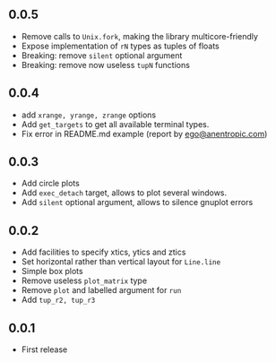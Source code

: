 ## 0.0.5
- Remove calls to `Unix.fork`, making the library multicore-friendly
- Expose implementation of `rN` types as tuples of floats
- Breaking: remove `silent` optional argument
- Breaking: remove now useless `tupN` functions

## 0.0.4
- add `xrange, yrange, zrange` options
- Add `get_targets` to get all available terminal types.
- Fix error in README.md example (report by ego@anentropic.com)

## 0.0.3
- Add circle plots
- Add `exec_detach` target, allows to plot several windows.
- Add `silent` optional argument, allows to silence gnuplot errors

## 0.0.2
- Add facilities to specify xtics, ytics and ztics
- Set horizontal rather than vertical layout for `Line.line`
- Simple box plots
- Remove useless `plot_matrix` type
- Remove `plot` and labelled argument for `run`
- Add `tup_r2, tup_r3`

## 0.0.1
- First release
